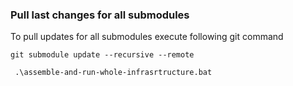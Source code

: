 ### Pull last changes for all submodules

To pull updates for all submodules execute following git command

```shell
git submodule update --recursive --remote
```

```shell
 .\assemble-and-run-whole-infrasrtructure.bat
```